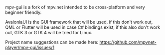 
mpv-gui is a fork of mpv.net intended to be cross-platform and very beginner friendly.

AvaloniaUI is the GUI framework that will be used, if this don't work out, QML or Flutter will be used in case C# bindings exist, if this also don't work out, GTK 3 or GTK 4 will be tried for Linux.

Project name suggestions can be made here: https://github.com/mpvnet-player/mpv-gui/issues/1
